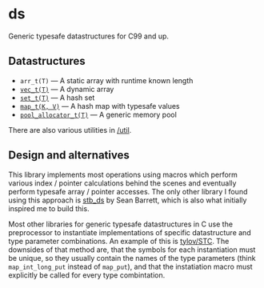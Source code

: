 ds
==

Generic typesafe datastructures for C99 and up.

Datastructures
--------------

- `arr_t(T)` — A static array with runtime known length
- [`vec_t(T)`](./vec/README.md) — A dynamic array
- [`set_t(T)`](./set/README.md) — A hash set
- [`map_t(K, V)`](./map/README.md) — A hash map with typesafe values
- [`pool_allocator_t(T)`](./mem/pool/README.md) — A generic memory pool

There are also various utilities in [/util](./util/README.md).

Design and alternatives
-----------------------

This library implements most operations using macros which perform various index / pointer calculations behind the scenes and eventually perform typesafe array / pointer accesses.
The only other library I found using this approach is [stb_ds](http://nothings.org/stb_ds/) by Sean Barrett, which is also what initially inspired me to build this.

Most other libraries for generic typesafe datastructures in C use the preprocessor to instantiate implementations of specific datastructure and type parameter combinations.
An example of this is [tylov/STC](https://github.com/tylov/STC).
The downsides of that method are, that the symbols for each instantiation must be unique, so they usually contain the names of the type parameters (think `map_int_long_put` instead of `map_put`), and that the instatiation macro must explicitly be called for every type combintation.
